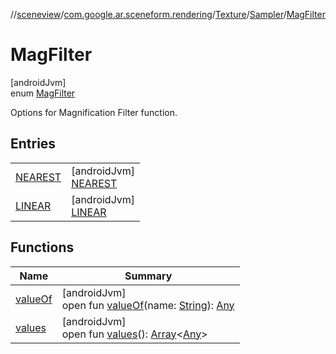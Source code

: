 //[sceneview](../../../../../index.md)/[com.google.ar.sceneform.rendering](../../../index.md)/[Texture](../../index.md)/[Sampler](../index.md)/[MagFilter](index.md)

# MagFilter

[androidJvm]\
enum [MagFilter](index.md)

Options for Magnification Filter function.

## Entries

| | |
|---|---|
| [NEAREST](-n-e-a-r-e-s-t/index.md) | [androidJvm]<br>[NEAREST](-n-e-a-r-e-s-t/index.md) |
| [LINEAR](-l-i-n-e-a-r/index.md) | [androidJvm]<br>[LINEAR](-l-i-n-e-a-r/index.md) |

## Functions

| Name | Summary |
|---|---|
| [valueOf](value-of.md) | [androidJvm]<br>open fun [valueOf](value-of.md)(name: [String](https://developer.android.com/reference/kotlin/java/lang/String.html)): [Any](https://kotlinlang.org/api/latest/jvm/stdlib/kotlin/-any/index.html) |
| [values](values.md) | [androidJvm]<br>open fun [values](values.md)(): [Array](https://kotlinlang.org/api/latest/jvm/stdlib/kotlin/-array/index.html)&lt;[Any](https://kotlinlang.org/api/latest/jvm/stdlib/kotlin/-any/index.html)&gt; |
